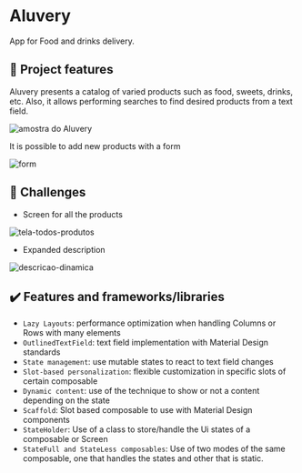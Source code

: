 # Aluvery

App for Food and drinks delivery.

## 🔨 Project features

Aluvery presents a catalog of varied products such as food, sweets, drinks, etc. Also, it allows performing searches to find desired products from a text field.

![amostra do Aluvery](https://user-images.githubusercontent.com/8989346/191754098-cd2b5c5c-54b2-4bae-8d92-28f0d4faa924.gif)

It is possible to add new products with a form

![form](https://caelum-online-public.s3.amazonaws.com/2856-jetpack-compose/01/imagem1.gif)

## 🎯 Challenges

- Screen for all the products

![tela-todos-produtos](https://user-images.githubusercontent.com/8989346/190394077-fc3265c7-1439-4825-89a7-660b55ad262d.gif)

- Expanded description

![descricao-dinamica](https://user-images.githubusercontent.com/8989346/190394385-baa7c341-ac23-44f5-a325-1ac21ff8110d.gif)

## ✔️ Features and frameworks/libraries

- `Lazy Layouts`: performance optimization when handling Columns or Rows with many elements
- `OutlinedTextField`: text field implementation with Material Design standards
- `State management`: use mutable states to react to text field changes
- `Slot-based personalization`: flexible customization in specific slots of certain composable
- `Dynamic content`: use of the technique to show or not a content depending on the state
- `Scaffold`: Slot based composable to use with Material Design components
- `StateHolder`: Use of a class to store/handle the Ui states of a composable or Screen
- `StateFull and StateLess composables`: Use of two modes of the same composable, one that handles the states and other that is static.

